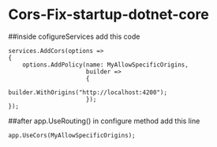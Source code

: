 # Cors-Fix-startup-dotnet-core

           
   ##inside cofigureServices add this code
            
   ```
   services.AddCors(options =>
   {
       options.AddPolicy(name: MyAllowSpecificOrigins,
                         builder =>
                         { 
                             builder.WithOrigins("http://localhost:4200");
                         });
   });
   ```



   ##after app.UseRouting() in configure method add this line
   
   ```
   app.UseCors(MyAllowSpecificOrigins);
   ```
